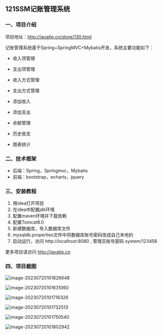 ## 121SSM记账管理系统

### 一、项目介绍

项目地址：http://javatip.cn/store/130.html

记账管理系统基于Spring+SpringMVC+Mybatis开发，系统主要功能如下：

- 收入项管理
- 支出项管理
- 收入方式管理
- 支出方式管理

- 添加收入
- 添加支出
- 余额管理
- 历史收支
- 图表统计

### 二、技术框架

- 后端：Spring，Springmvc，Mybatis
- 前端：bootstrap，echarts，jquery

### 三、安装教程

1. 用idea打开项目
2. 在idea中配置jdk环境
3. 配置maven环境并下载依赖
4. 配置Tomcat8.0
5. 新建数据库，导入数据库文件
6. mysqldb.properties文件中将数据库账号密码改成自己本地的
7. 启动运行，访问 http://localhost:8080  , 管理员账号密码 system/123456

更多项目请访问 http://javatip.cn

### 四、项目截图

![image-20230720101826648](http://image.javatip.cn/bysj/20230720101826.png)

![image-20230720101631060](http://image.javatip.cn/bysj/20230720101638.png)

![image-20230720101716326](http://image.javatip.cn/bysj/20230720101716.png)

![image-20230720101732513](http://image.javatip.cn/bysj/20230720101732.png)

![image-20230720101750540](http://image.javatip.cn/bysj/20230720101750.png)

![image-20230720101802942](http://image.javatip.cn/bysj/20230720101803.png)
